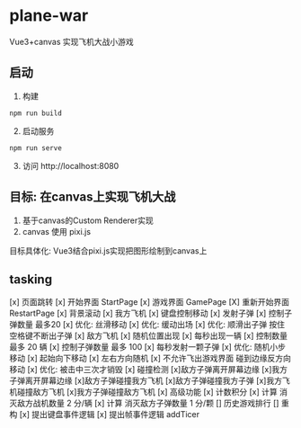 # plane-war

Vue3+canvas 实现飞机大战小游戏

## 启动

1. 构建

```shell
npm run build
```

2. 启动服务

```shell
npm run serve
```

3. 访问 http://localhost:8080

## 目标: 在canvas上实现飞机大战

1. 基于canvas的Custom Renderer实现
2. canvas 使用 pixi.js

目标具体化: Vue3结合pixi.js实现把图形绘制到canvas上

## tasking

  [x] 页面跳转
    [x] 开始界面 StartPage
    [x] 游戏界面 GamePage
    [X] 重新开始界面 RestartPage
  [x] 背景滚动
  [x] 我方飞机
    [x] 键盘控制移动
    [x] 发射子弹
    [x] 控制子弹数量 最多20
    [x] 优化: 丝滑移动
    [x] 优化: 缓动出场
    [x] 优化: 顺滑出子弹 按住空格键不断出子弹
  [x] 敌方飞机
    [x] 随机位置出现
    [x] 每秒出现一辆
    [x] 控制数量 最多 20 辆
    [x] 控制子弹数量 最多 100
    [x] 每秒发射一颗子弹
    [x] 优化: 随机小步移动
      [x] 起始向下移动
      [x] 左右方向随机
      [x] 不允许飞出游戏界面 碰到边缘反方向移动
    [x] 优化: 被击中三次才销毁
  [x] 碰撞检测
    [x]敌方子弹离开屏幕边缘
    [x]我方子弹离开屏幕边缘
    [x]敌方子弹碰撞我方飞机
    [x]敌方子弹碰撞我方子弹
    [x]我方飞机碰撞敌方飞机
    [x]我方子弹碰撞敌方飞机
  [x] 高级功能
    [x] 计数积分
      [x] 计算 消灭敌方战机数量 2 分/辆
      [x] 计算 消灭敌方子弹数量 1 分/颗
    [] 历史游戏排行
  [] 重构
    [x] 提出键盘事件逻辑
    [x] 提出帧事件逻辑 addTicer
